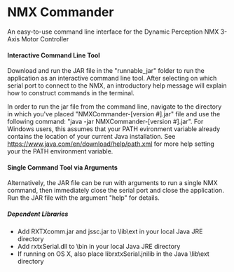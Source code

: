 # NMX Commander
An easy-to-use command line interface for the Dynamic Perception NMX 3-Axis Motor Controller

#### Interactive Command Line Tool

Download and run the JAR file in the "runnable_jar" folder to run the application as an interactive command line tool. After selecting on which serial port to connect to the NMX, an introductory help message will explain how to construct commands in the terminal.

In order to run the jar file from the command line, navigate to the directory in which you've placed "NMXCommander-[version #].jar" file and use the following command: "java -jar NMXCommander-[version #].jar". For Windows users, this assumes that your PATH evironment variable already contains the location of your current Java installation. See https://www.java.com/en/download/help/path.xml for more help setting your the PATH environment variable.

#### Single Command Tool via Arguments

Alternatively, the JAR file can be run with arguments to run a single NMX command, then immediately close the serial port and close the application. Run the JAR file with the argument "help" for details.

##### Dependent Libraries
* Add RXTXcomm.jar and jssc.jar to \lib\ext in your local Java JRE directory
* Add rxtxSerial.dll to \bin in your local Java JRE directory
* If running on OS X, also place librxtxSerial.jnilib in the Java \lib\ext directory
